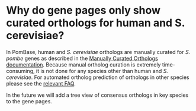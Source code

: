 # Why do gene pages only show curated orthologs for human and S. cerevisiae?
<!-- pombase_categories: Gene Page,Genome Statistics and Lists,Orthology -->

In PomBase, human and *S. cerevisiae* orthologs are manually curated for
*S. pombe* genes as described in the [Manually Curated Orthologs documentation](/documentation/orthologs). Because manual ortholog
curation is extremely time-consuming, it is not done for any species
other than human and *S. cerevisiae*. For automated ortholog prediction
of orthologs in other species please see the [relevant FAQ](/faq/how-can-i-find-s-pombe-orthologs-species-other-human-and-s-cerevisiae).

In the future we will add a tree view of consensus orthologs in key
species to the gene pages.

